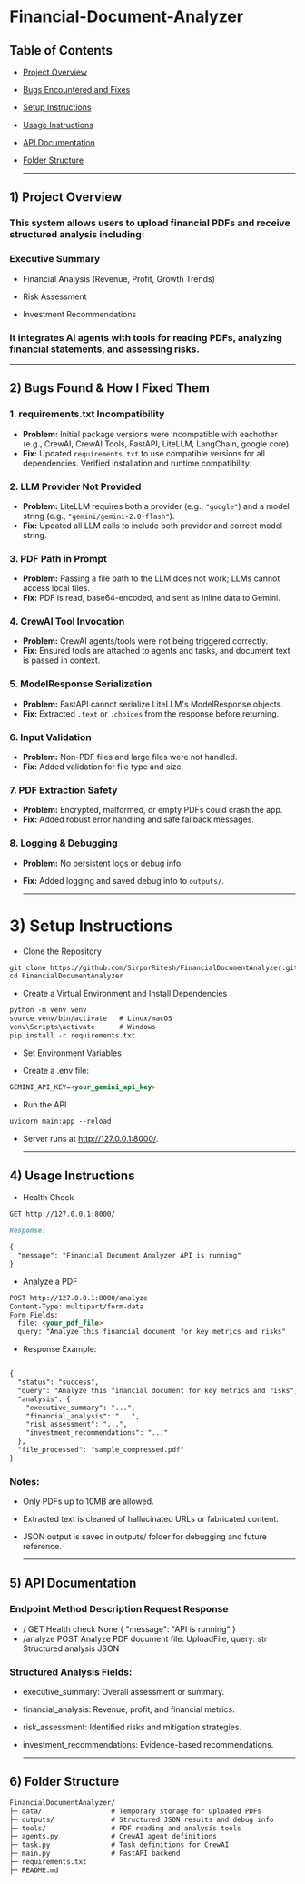 # Financial-Document-Analyzer

## Table of Contents

- [Project Overview](#1-project-overview)
- [Bugs Encountered and Fixes](#1-bugs-found--how-i-fixed-them)
- [Setup Instructions](#3-setup-instructions)
- [Usage Instructions](#4-usage-instructions)
- [API Documentation](#5-api-documentation)
- [Folder Structure](#6-folder-structure)

  ---


## 1) Project Overview

### This system allows users to upload financial PDFs and receive structured analysis including:

### Executive Summary

- Financial Analysis (Revenue, Profit, Growth Trends)

- Risk Assessment

- Investment Recommendations

### It integrates AI agents with tools for reading PDFs, analyzing financial statements, and assessing risks.

---


## 2) Bugs Found & How I Fixed Them

### 1. **requirements.txt Incompatibility**
- **Problem:** Initial package versions were incompatible with eachother (e.g., CrewAI, CrewAI Tools, FastAPI, LiteLLM, LangChain, google core).
- **Fix:** Updated `requirements.txt` to use compatible versions for all dependencies. Verified installation and runtime compatibility.

### 2. **LLM Provider Not Provided**
- **Problem:** LiteLLM requires both a provider (e.g., `"google"`) and a model string (e.g., `"gemini/gemini-2.0-flash"`).  
- **Fix:** Updated all LLM calls to include both provider and correct model string.

### 3. **PDF Path in Prompt**
- **Problem:** Passing a file path to the LLM does not work; LLMs cannot access local files.
- **Fix:** PDF is read, base64-encoded, and sent as inline data to Gemini.

### 4. **CrewAI Tool Invocation**
- **Problem:** CrewAI agents/tools were not being triggered correctly.
- **Fix:** Ensured tools are attached to agents and tasks, and document text is passed in context.

### 5. **ModelResponse Serialization**
- **Problem:** FastAPI cannot serialize LiteLLM's ModelResponse objects.
- **Fix:** Extracted `.text` or `.choices` from the response before returning.

### 6. **Input Validation**
- **Problem:** Non-PDF files and large files were not handled.
- **Fix:** Added validation for file type and size.

### 7. **PDF Extraction Safety**
- **Problem:** Encrypted, malformed, or empty PDFs could crash the app.
- **Fix:** Added robust error handling and safe fallback messages.

### 8. **Logging & Debugging**
- **Problem:** No persistent logs or debug info.
- **Fix:** Added logging and saved debug info to `outputs/`.

  ---


# 3) Setup Instructions

- Clone the Repository

```markdown
git clone https://github.com/SirporRitesh/FinancialDocumentAnalyzer.git
cd FinancialDocumentAnalyzer
```


- Create a Virtual Environment and Install Dependencies

```markdown
python -m venv venv
source venv/bin/activate   # Linux/macOS
venv\Scripts\activate      # Windows
pip install -r requirements.txt
```


- Set Environment Variables

- Create a .env file:
```markdown
GEMINI_API_KEY=<your_gemini_api_key>
```


- Run the API
```markdown
uvicorn main:app --reload
```


- Server runs at http://127.0.0.1:8000/.

  ---


## 4) Usage Instructions

- Health Check
  
```markdown
GET http://127.0.0.1:8000/
```

```markdown
Response:

{
  "message": "Financial Document Analyzer API is running"
}
```


- Analyze a PDF

```markdown
POST http://127.0.0.1:8000/analyze
Content-Type: multipart/form-data
Form Fields:
  file: <your_pdf_file>
  query: "Analyze this financial document for key metrics and risks"
```


- Response Example:

```markdown

{
  "status": "success",
  "query": "Analyze this financial document for key metrics and risks",
  "analysis": {
    "executive_summary": "...",
    "financial_analysis": "...",
    "risk_assessment": "...",
    "investment_recommendations": "..."
  },
  "file_processed": "sample_compressed.pdf"
}
```


### Notes:

- Only PDFs up to 10MB are allowed.

- Extracted text is cleaned of hallucinated URLs or fabricated content.

- JSON output is saved in outputs/ folder for debugging and future reference.

  ---

## 5) API Documentation
### Endpoint	Method	Description	Request	Response

- /	GET	Health check	None	{ "message": "API is running" }
- /analyze	POST	Analyze PDF document	file: UploadFile, query: str	Structured analysis JSON

### Structured Analysis Fields:

- executive_summary: Overall assessment or summary.

- financial_analysis: Revenue, profit, and financial metrics.

- risk_assessment: Identified risks and mitigation strategies.

- investment_recommendations: Evidence-based recommendations.

  ---

## 6) Folder Structure
```markdown
FinancialDocumentAnalyzer/
├─ data/                 # Temporary storage for uploaded PDFs
├─ outputs/              # Structured JSON results and debug info
├─ tools/                # PDF reading and analysis tools
├─ agents.py             # CrewAI agent definitions
├─ task.py               # Task definitions for CrewAI
├─ main.py               # FastAPI backend
├─ requirements.txt
├─ README.md

```
